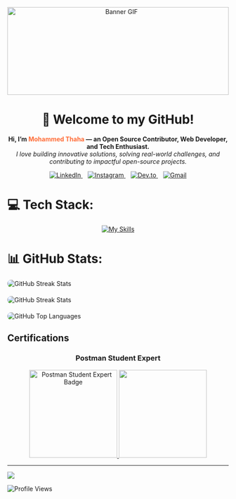 <p align="center">
  <img src="https://i.pinimg.com/originals/da/2c/0f/da2c0f90f786fcf88021517fbe7fea74.gif" width="100%" height="200px" alt="Banner GIF"/>
</p>

<h1 align="center">🚀 Welcome to my GitHub!</h1>

<p align="center">
  <b>Hi, I’m <span style="color:#FF6C37;">Mohammed Thaha</span> — an Open Source Contributor, Web Developer, and Tech Enthusiast.</b>  
  <br/>
  <i>I love building innovative solutions, solving real-world challenges, and contributing to impactful open-source projects.</i>
</p>

<p align="center">
  <a href="https://www.linkedin.com/in/mohammed-thaha-webdev/" target="_blank">
    <img src="https://skillicons.dev/icons?i=linkedin" alt="LinkedIn" />
  </a>
  &nbsp;&nbsp;
  <a href="https://instagram.com/itz__me__thaha" target="_blank">
    <img src="https://skillicons.dev/icons?i=instagram" alt="Instagram" />
  </a>
  &nbsp;&nbsp;
  <a href="https://dev.to/mohammed_thaha" target="_blank">
    <img src="https://skillicons.dev/icons?i=devto" alt="Dev.to" />
  </a>
  &nbsp;&nbsp;
  <a href="mailto:mohammedthahacse@gmail.com" target="_blank">
    <img src="https://skillicons.dev/icons?i=gmail" alt="Gmail" />
  </a>
</p>


# 💻 Tech Stack:
<p align="center">
  <a href="https://skillicons.dev">
    <img src="https://skillicons.dev/icons?i=cpp,java,python,html,css,js,mongodb,react,express,nodejs,github,postman,docker,git,linux,vscode,npm,notion,vercel,vite&perline=5" alt="My Skills">
  </a>
</p>


# 📊 GitHub Stats:
<div style="display: flex; justify-content: center; gap: 20px; flex-wrap: wrap; margin: 20px 0;">
<img 
  src="https://nirzak-streak-stats.vercel.app/?user=mohammed-thaha&theme=react&hide_border=false" 
  alt="GitHub Streak Stats" 
  style="max-width: 100%; height: auto; flex: 1 1 400px; border-radius: 8px;"
/>
<img 
  src="https://github-readme-stats.vercel.app/api?username=mohammed-thaha&theme=react&show_icons=true&hide_border=false&count_private=false" 
  alt="GitHub Streak Stats" 
  style="max-width: 100%; height: auto; flex: 1 1 400px; border-radius: 8px;"
/>
<img 
  src="https://github-readme-stats.vercel.app/api/top-langs/?username=mohammed-thaha&theme=react&show_icons=true&hide_border=false&layout=compact" 
  alt="GitHub Top Languages" 
  style="max-width: 100%; height: auto; flex: 1 1 300px; border-radius: 8px;"
/>
</div>


## Certifications

<div align="center">
  <h3>Postman Student Expert</h3>
  <a href="https://badgecheck.io?url=https%3A%2F%2Fapi.badgr.io%2Fpublic%2Fassertions%2Fzd9GRQpDTMK-411J7-tCxA%3Fidentity__email%3Dmohammedthahacse%2540gmail.com" target="_blank" rel="noopener noreferrer">
    <img src="https://api.badgr.io/public/assertions/zd9GRQpDTMK-411J7-tCxA/image" alt="Postman Student Expert Badge" width="200" height="200">
  </a><space>
  <a href="https://www.credly.com/badges/0d88093a-dcf6-40de-a0f8-5024aa6ab44f/public_url">
    <img src="https://images.credly.com/size/220x220/images/d7840f4d-0217-4aa4-8cf4-e8bea30aef52/blob" width="200" height="200"/>
  </a>
</div>


---
[![](https://visitcount.itsvg.in/api?id=mohammed-thaha&icon=3&color=0)](https://visitcount.itsvg.in)

![Profile Views](https://komarev.com/ghpvc/?username=Mohammed-Thaha&color=blue&style=for-the-badge)
<!-- Proudly created with GPRM ( https://gprm.itsvg.in ) -->
